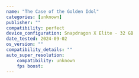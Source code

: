 ```yaml
---
name: "The Case of the Golden Idol"
categories: [unknown]
publisher: ""
compatibility: perfect
device_configuration: Snapdragon X Elite - 32 GB
date_tested: 2024-09-02
os_version: ""
compatibility_details: ""
auto_super_resolution:
    compatibility: unknown
    fps boost: 
---
```


